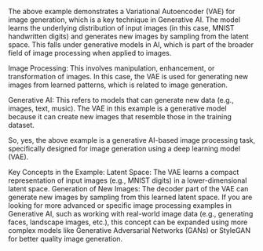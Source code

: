 The above example demonstrates a Variational Autoencoder (VAE) for image generation, which is a key 
technique in Generative AI. The model learns the underlying distribution of input images (in this 
case, MNIST handwritten digits) and generates new images by sampling from the latent space. 
This falls under generative models in AI, which is part of the broader field of image processing
when applied to images.

Image Processing: This involves manipulation, enhancement, or transformation of images. In this case,
the VAE is used for generating new images from learned patterns, which is related to image 
generation.

Generative AI: This refers to models that can generate new data (e.g., images, text, music).
The VAE in this example is a generative model because it can create new images that resemble those 
in the training dataset.

So, yes, the above example is a generative AI-based image processing task, specifically designed for 
image generation using a deep learning model (VAE).

Key Concepts in the Example:
Latent Space: The VAE learns a compact representation of input images (e.g., MNIST digits) in a 
lower-dimensional latent space.
Generation of New Images: The decoder part of the VAE can generate new images by sampling from this 
learned latent space.
If you are looking for more advanced or specific image processing examples in Generative AI, such as 
working with real-world image data (e.g., generating faces, landscape images, etc.), this concept
can be expanded using more complex models like Generative Adversarial Networks (GANs) or StyleGAN 
for better quality image generation.

